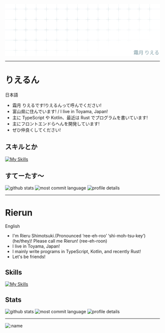 [![![](./assets/img/rierun-header.png)](./assets/img/rierun-header.webp)](https://github.com/rierun/)

<hr />

# りえるん

日本語

<p><img align="right" width="49%" src="https://github-readme-stats.vercel.app/api?username=rierun" alt="" /></p>

-   霜月 りえるです!りえるんって呼んでください!
-   富山県に住んでいます! / I live in Toyama, Japan!
-   主に TypeScript や Kotlin、最近は Rust でプログラムを書いています!
-   主にフロントエンドらへんを開発しています!
-   ぜひ仲良くしてください!

## スキルとか

[![My Skills](https://skillicons.dev/icons?i=html,css,js,ts,nodejs,bun,react,nextjs,materialui,tailwind,kotlin,java,gradle,git,github,bash,rust,vscode,idea,vercel,windows,cloudflare)](https://skillicons.dev)

## すてーたす～

![github stats](http://github-profile-summary-cards.vercel.app/api/cards/stats?username=rierun)
![most commit language](http://github-profile-summary-cards.vercel.app/api/cards/most-commit-language?username=rierun&theme=default)
![profile details](http://github-profile-summary-cards.vercel.app/api/cards/profile-details?username=rierun)

<hr/>

# Rierun

English

<p><img align="right" width="49%" src="https://github-readme-stats.vercel.app/api?username=rierun" alt="" /></p>

-   I'm Rieru Shimotsuki.(Pronounced ‘ree-eh-roo’ ‘shi-moh-tsu-key’) (he/they)! Please call me Rierun! (ree-eh-roon)
-   I live in Toyama, Japan!
-   I mainly write programs in TypeScript, Kotlin, and recently Rust!
-   Let's be friends!

## Skills

[![My Skills](https://skillicons.dev/icons?i=html,css,js,ts,nodejs,bun,react,nextjs,materialui,tailwind,kotlin,java,gradle,git,github,bash,rust,vscode,idea,vercel,windows,cloudflare)](https://skillicons.dev)

## Stats

![github stats](http://github-profile-summary-cards.vercel.app/api/cards/stats?username=rierun)
![most commit language](http://github-profile-summary-cards.vercel.app/api/cards/most-commit-language?username=rierun&theme=default)
![profile details](http://github-profile-summary-cards.vercel.app/api/cards/profile-details?username=rierun)

<hr/>

![:name](https://count.rierun.dev/rierun:github?theme=moebooru)
